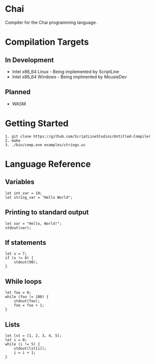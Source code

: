 # Chai

Compiler for the Chai programming language.

# Compilation Targets

## In Development
- Intel x86_64 Linux - Being implemented by ScriptLine
- Intel x86_64 Windows - Being implmented by MousieDev

## Planned
- WASM

# Getting Started
```
1. git clone https://github.com/ScriptLineStudios/Untitled-Compiler
2. make
3. ./bin/comp.exe examples/strings.uc
```

# Language Reference

## Variables
```
let int_var = 10;
let string_var = "Hello World";
```

## Printing to standard output
```
let var = "Hello, World!";
stdout(var);
```

## If statements
```
let x = 7;
if (x != 8) {
    stdout(90);
}
```

## While loops
```
let foo = 0;
while (foo != 100) {
    stdout(foo);
    foo = foo + 1;
}
```

## Lists
```
let lst = [1, 2, 3, 4, 5];
let i = 0;
while (i != 5) {
    stdout(lst[i]);
    i = i + 1;
}
```
